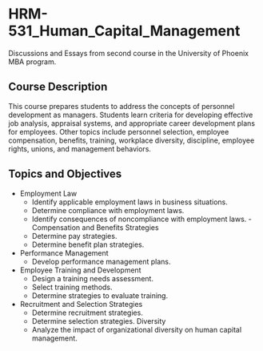 # HRM-531_Human_Capital_Management

Discussions and Essays from second course in the University of Phoenix MBA program.

## Course Description

This course prepares students to address the concepts of personnel development as managers. Students learn criteria for developing effective job analysis, appraisal systems, and appropriate career development plans for employees. Other topics include personnel selection, employee compensation, benefits, training, workplace diversity, discipline, employee rights, unions, and management behaviors.

## Topics and Objectives

- Employment Law
  - Identify applicable employment laws in business situations.
  - Determine compliance with employment laws.
  - Identify consequences of noncompliance with employment laws.
-Compensation and Benefits Strategies
  - Determine pay strategies.
  - Determine benefit plan strategies.
- Performance Management
  - Develop performance management plans.
- Employee Training and Development
  - Design a training needs assessment.
  - Select training methods.
  - Determine strategies to evaluate training.
- Recruitment and Selection Strategies
  - Determine recruitment strategies.
  - Determine selection strategies.
Diversity
  - Analyze the impact of organizational diversity on human capital management.

